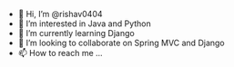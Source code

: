 - 👋 Hi, I’m @rishav0404
- 👀 I’m interested in Java and Python
- 🌱 I’m currently learning Django
- 💞️ I’m looking to collaborate on Spring MVC and Django
- 📫 How to reach me ...

<!---
rishav0404/rishav0404 is a ✨ special ✨ repository because its `README.md` (this file) appears on your GitHub profile.
You can click the Preview link to take a look at your changes.
--->
